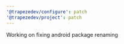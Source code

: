 ```yaml
---
'@trapezedev/configure': patch
'@trapezedev/project': patch
---
```


Working on fixing android package renaming
